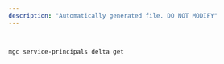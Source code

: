 ```yaml
---
description: "Automatically generated file. DO NOT MODIFY"
---
```


```bash


mgc service-principals delta get

```
